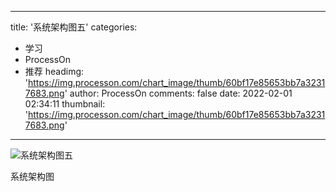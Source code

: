 
---
title: '系统架构图五'
categories: 
 - 学习
 - ProcessOn
 - 推荐
headimg: 'https://img.processon.com/chart_image/thumb/60bf17e85653bb7a32317683.png'
author: ProcessOn
comments: false
date: 2022-02-01 02:34:11
thumbnail: 'https://img.processon.com/chart_image/thumb/60bf17e85653bb7a32317683.png'
---

<div>   
<img class="thumb" alt="系统架构图五" src="https://img.processon.com/chart_image/thumb/60bf17e85653bb7a32317683.png" referrerpolicy="no-referrer">
<p>系统架构图</p>  
</div>
            